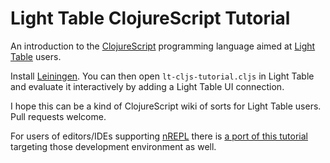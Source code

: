 # Light Table ClojureScript Tutorial

An introduction to the
[ClojureScript](http://github.com/clojure/clojurescript) programming
language aimed at [Light Table](http://www.lighttable.com) users.

Install [Leiningen](http://leiningen.org). You can then open
`lt-cljs-tutorial.cljs` in Light Table and evaluate it interactively
by adding a Light Table UI connection.

I hope this can be a kind of ClojureScript wiki of sorts for Light
Table users.  Pull requests welcome.

For users of editors/IDEs supporting [nREPL][1] there is
[a port of this tutorial][2] targeting those development environment
as well.

[1]: https://github.com/clojure/tools.nrepl
[2]: https://github.com/magomimmo/modern-cljs/tree/master/cljs-tutorial
